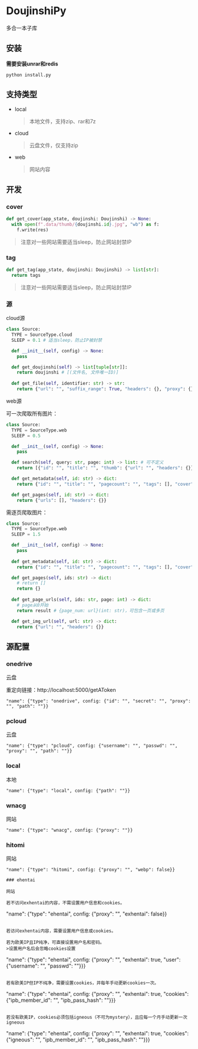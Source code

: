 # DoujinshiPy

多合一本子库

## 安装

**需要安装unrar和redis**

```shell
python install.py
```

## 支持类型

* local
  >本地文件，支持zip、rar和7z
* cloud
  >云盘文件，仅支持zip
* web
  >网站内容

## 开发

### cover

```python
def get_cover(app_state, doujinshi: Doujinshi) -> None:
  with open(f".data/thumb/{doujinshi.id}.jpg", "wb") as f:
    f.write(res)
```
>注意对一些网站需要适当sleep，防止网站封禁IP

### tag

```python
def get_tag(app_state, doujinshi: Doujinshi) -> list[str]:
  return tags
```
>注意对一些网站需要适当sleep，防止网站封禁IP

### 源

cloud源

```python
class Source:
  TYPE = SourceType.cloud
  SLEEP = 0.1 # 适当sleep，防止IP被封禁

  def __init__(self, config) -> None:
    pass

  def get_doujinshi(self) -> list[tuple[str]]:
    return doujinshi # [(文件名, 文件唯一ID)]
    
  def get_file(self, identifier: str) -> str:
    return {"url": "", "suffix_range": True, "headers": {}, "proxy": {}}
```

web源

可一次爬取所有图片：

```python
class Source:
  TYPE = SourceType.web
  SLEEP = 0.5

  def __init__(self, config) -> None:
    pass

  def search(self, query: str, page: int) -> list: # 可不定义
    return [{"id": "", "title": "", "thumb": {"url": "", "headers": {}}}]

  def get_metadata(self, id: str) -> dict:
    return {"id": "", "title": "", "pagecount": "", "tags": [], "cover": {"url": "", "headers": {}}}

  def get_pages(self, id: str) -> dict:
    return {"urls": [], "headers": {}}
```

需逐页爬取图片：

```python
class Source:
  TYPE = SourceType.web
  SLEEP = 1.5

  def __init__(self, config) -> None:
    pass
            
  def get_metadata(self, id: str) -> dict:
    return {"id": "", "title": "", "pagecount": "", "tags": [], "cover": {"url": "", "headers": {}}}

  def get_pages(self, ids: str) -> dict:
    # return []
    return {}
    
  def get_page_urls(self, ids: str, page: int) -> dict:
    # page从0开始
    return result # {page_num: url}(int: str)，可包含一页或多页

  def get_img_url(self, url: str) -> dict:
    return {"url": "", "headers": {}}
```

## 源配置

### onedrive

云盘

重定向链接：http://localhost:5000/getAToken

```
"name": {"type": "onedrive", config: {"id": "", "secret": "", "proxy": "", "path": ""}}
```

### pcloud

云盘

```
"name": {"type": "pcloud", config: {"username": "", "passwd": "", "proxy": "", "path": ""}}
```

### local

本地

```
"name": {"type": "local", config: {"path": ""}}
```

### wnacg

网站

```
"name": {"type": "wnacg", config: {"proxy": ""}}
```

### hitomi

网站

```
"name": {"type": "hitomi", config: {"proxy": "", "webp": false}}

### ehentai

网站

若不访问exhentai的内容，不需设置用户信息和cookies。

```
"name": {"type": "ehentai", config: {"proxy": "", "exhentai": false}}
```

若访问exhentai内容，需要设置用户信息或cookies。

若为欧美IP且IP纯净，可直接设置用户名和密码。
>设置用户名后会忽略cookies设置

```
"name": {"type": "ehentai", config: {"proxy": "", "exhentai": true,
          "user": {"username": "", "passwd": ""}}}
```

若有欧美IP但IP不纯净，需要设置cookies，并每年手动更新cookies一次。

```
"name": {"type": "ehentai", config: {"proxy": "", "exhentai": true,
          "cookies": {"ipb_member_id": "", "ipb_pass_hash": ""}}}
```

若没有欧美IP，cookies必须包括igneous（不可为mystery），且应每一个月手动更新一次igneous

```
"name": {"type": "ehentai", config: {"proxy": "", "exhentai": true,
          "cookies": {"igneous": "", "ipb_member_id": "", "ipb_pass_hash": ""}}}
```
